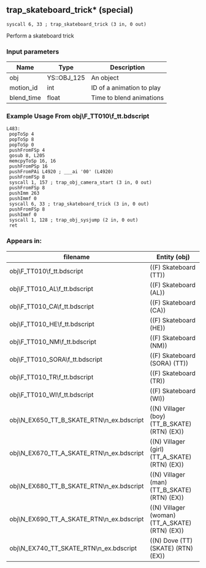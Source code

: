 ## trap_skateboard_trick* (special)

`syscall 6, 33 ; trap_skateboard_trick (3 in, 0 out)`

Perform a skateboard trick

### Input parameters
| Name | Type | Description
|------|------|------------
| obj   | YS::OBJ_125   | An object
| motion_id   | int   | ID of a animation to play
| blend_time   | float   | Time to blend animations


### Example Usage From obj\F_TT010\f_tt.bdscript
```plaintext
L483:
 popToSp 4
 popToSp 8
 popToSp 0
 pushFromFSp 4
 gosub 8, L205
 memcpyToSp 16, 16
 pushFromPSp 16
 pushFromPAi L4920 ; ___ai '00' (L4920)
 pushFromFSp 8
 syscall 1, 157 ; trap_obj_camera_start (3 in, 0 out)
 pushFromFSp 8
 pushImm 263
 pushImmf 0
 syscall 6, 33 ; trap_skateboard_trick (3 in, 0 out)
 pushFromFSp 8
 pushImmf 0
 syscall 1, 128 ; trap_obj_sysjump (2 in, 0 out)
 ret
```


### Appears in:
| filename | Entity (obj)
|----------|-------------
| obj\F_TT010\f_tt.bdscript       | ((F) Skateboard (TT))          
| obj\F_TT010_AL\f_tt.bdscript       | ((F) Skateboard (AL))          
| obj\F_TT010_CA\f_tt.bdscript       | ((F) Skateboard (CA))          
| obj\F_TT010_HE\f_tt.bdscript       | ((F) Skateboard (HE))          
| obj\F_TT010_NM\f_tt.bdscript       | ((F) Skateboard (NM))          
| obj\F_TT010_SORA\f_tt.bdscript       | ((F) Skateboard (SORA) (TT))          
| obj\F_TT010_TR\f_tt.bdscript       | ((F) Skateboard (TR))          
| obj\F_TT010_WI\f_tt.bdscript       | ((F) Skateboard (WI))          
| obj\N_EX650_TT_B_SKATE_RTN\n_ex.bdscript       | ((N) Villager (boy) (TT_B_SKATE) (RTN) (EX))          
| obj\N_EX670_TT_A_SKATE_RTN\n_ex.bdscript       | ((N) Villager (girl) (TT_A_SKATE) (RTN) (EX))          
| obj\N_EX680_TT_B_SKATE_RTN\n_ex.bdscript       | ((N) Villager (man) (TT_B_SKATE) (RTN) (EX))          
| obj\N_EX690_TT_A_SKATE_RTN\n_ex.bdscript       | ((N) Villager (woman) (TT_A_SKATE) (RTN) (EX))          
| obj\N_EX740_TT_SKATE_RTN\n_ex.bdscript       | ((N) Dove (TT) (SKATE) (RTN) (EX))          



